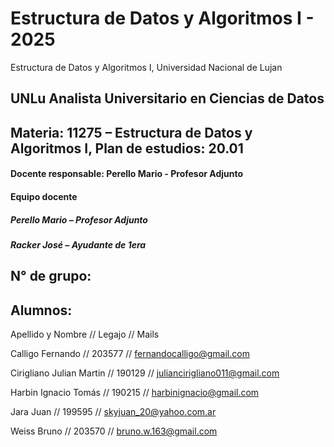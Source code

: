 # Estructura de Datos y Algoritmos I - 2025
Estructura de Datos y Algoritmos I, Universidad Nacional de Lujan
## UNLu Analista Universitario en Ciencias de Datos
## Materia: 11275 – Estructura de Datos y Algoritmos I, Plan de estudios: 20.01
#### Docente responsable: Perello Mario - Profesor Adjunto
#### Equipo docente
##### Perello Mario – Profesor Adjunto
##### Racker José – Ayudante de 1era
## N° de grupo: 
## Alumnos:

Apellido y Nombre // Legajo // Mails

Calligo Fernando           // 203577 // fernandocalligo@gmail.com

Cirigliano Julian Martin   // 190129 // juliancirigliano011@gmail.com

Harbin Ignacio Tomás       // 190215 // harbinignacio@gmail.com

Jara Juan                  // 199595 // skyjuan_20@yahoo.com.ar

Weiss Bruno                // 203570 // bruno.w.163@gmail.com
